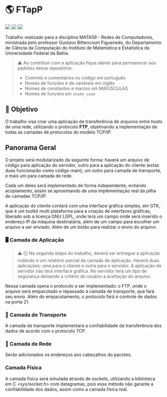 # :earth_americas: FTapP
![](https://img.shields.io/badge/platform-windows%20%7C%20linux-blue) ![](https://img.shields.io/badge/gtk-3.20-orange) ![](https://img.shields.io/cocoapods/l/AFNetworking)

Trabalho realizado para a disciplina MATA59 - Redes de Computadores, ministrada pelo professor Gustavo Bittencourt Figueiredo, do Departamento de Ciência da Computação do Instituto de Matemática e Estatistica da Universidade Federal da Bahia.

> :warning: Ao contribuir com a aplicação fique atento para permanecer aos padrões desse repositório:
>   - Commits e comentários no código em português 
>   - Nomes de funções e de variáveis em inglês
>   - Nomes de constantes e macros em MAIÚSCULAS 
>   - Nomes de funções em `snake_case`
## :dart: Objetivo 

O trabalho visa criar uma aplicação de transferência de arquivos entre hosts de uma rede, utilizando o protocolo **FTP**, objetivando a implementação de todas as camadas de protocolos do modelo TCP/IP.

## Panorama Geral

O projeto será modularizado da seguinte forma: haverá um arquivo de código para aplicação do servidor, outro para a aplicação do cliente (estas duas funcionarão como código main), um outro para camada de transporte, e mais um para camada de rede. 

Cada um deles será implementado de forma independente, evitando acoplamento, assim se aproximando de uma implementação real da pilha de camadas TCP/IP.

A aplicação do cliente contará com uma interface gráfica simples, em GTK, que é um toolkit multi plataforma para a criação de interfaces gráficas, liberado sob a licença GNU LGPL, onde terá um campo onde será inserido o endereço IP da máquina destinatária, além de um campo para escolher um arquivo a ser enviado. Além de um botão para realizar o envio do arquivo.

### :desktop_computer: Camada de Aplicação
> :warning: :timer_clock: Na segunda etapa do trabalho, deverá ser entregue a aplicação rodando e um relatório parcial da camada de aplicação.
Haverá duas aplicações: uma para o cliente e outra para o servidor. A aplicação de servidor não terá interface gráfica. No servidor terá um tipo de segurança deixando a critério do usuário a aceitação do arquivo.

Nessa camada opera o protocolo a ser implementado: o FTP, onde o arquivo será empacotado e repassado à camada de transporte, que fará seu envio. Além do empacotamento, o protocolo fará o controle de dados na porta 21.


### :articulated_lorry: Camada de Transporte

A camada de transporte implementará a confiabilidade da transferência dos dados de acordo com o protocolo TCP.

###  :satellite: Camada de Rede

Serão adicionados os endereços aos cabeçalhos do pacotes.

### Camada Física

A camada física será simulada através de sockets, utilizando a biblioteca em C *<sys/socket.h>* com datagramas, pois esse método não garante a confiabilidade dos dados, assim como a camada física real.
